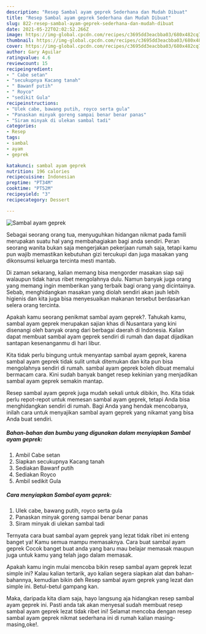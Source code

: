 ```yaml
---
description: "Resep Sambal ayam geprek Sederhana dan Mudah Dibuat"
title: "Resep Sambal ayam geprek Sederhana dan Mudah Dibuat"
slug: 822-resep-sambal-ayam-geprek-sederhana-dan-mudah-dibuat
date: 2021-05-22T02:02:52.266Z
image: https://img-global.cpcdn.com/recipes/c3695dd3eacbba03/680x482cq70/sambal-ayam-geprek-foto-resep-utama.jpg
thumbnail: https://img-global.cpcdn.com/recipes/c3695dd3eacbba03/680x482cq70/sambal-ayam-geprek-foto-resep-utama.jpg
cover: https://img-global.cpcdn.com/recipes/c3695dd3eacbba03/680x482cq70/sambal-ayam-geprek-foto-resep-utama.jpg
author: Gary Aguilar
ratingvalue: 4.6
reviewcount: 15
recipeingredient:
- " Cabe setan"
- "secukupnya Kacang tanah"
- " Bawanf putih"
- " Royco"
- "sedikit Gula"
recipeinstructions:
- "Ulek cabe, bawang putih, royco serta gula"
- "Panaskan minyak goreng sampai benar benar panas"
- "Siram minyak di ulekan sambal tadi"
categories:
- Resep
tags:
- sambal
- ayam
- geprek

katakunci: sambal ayam geprek 
nutrition: 196 calories
recipecuisine: Indonesian
preptime: "PT34M"
cooktime: "PT52M"
recipeyield: "3"
recipecategory: Dessert

---
```



![Sambal ayam geprek](https://img-global.cpcdn.com/recipes/c3695dd3eacbba03/680x482cq70/sambal-ayam-geprek-foto-resep-utama.jpg)

Sebagai seorang orang tua, menyuguhkan hidangan nikmat pada famili merupakan suatu hal yang membahagiakan bagi anda sendiri. Peran seorang  wanita bukan saja mengerjakan pekerjaan rumah saja, tetapi kamu pun wajib memastikan kebutuhan gizi tercukupi dan juga masakan yang dikonsumsi keluarga tercinta mesti mantab.

Di zaman  sekarang, kalian memang bisa mengorder masakan siap saji walaupun tidak harus ribet mengolahnya dulu. Namun banyak juga orang yang memang ingin memberikan yang terbaik bagi orang yang dicintainya. Sebab, menghidangkan masakan yang diolah sendiri akan jauh lebih higienis dan kita juga bisa menyesuaikan makanan tersebut berdasarkan selera orang tercinta. 



Apakah kamu seorang penikmat sambal ayam geprek?. Tahukah kamu, sambal ayam geprek merupakan sajian khas di Nusantara yang kini disenangi oleh banyak orang dari berbagai daerah di Indonesia. Kalian dapat membuat sambal ayam geprek sendiri di rumah dan dapat dijadikan santapan kesenanganmu di hari libur.

Kita tidak perlu bingung untuk menyantap sambal ayam geprek, karena sambal ayam geprek tidak sulit untuk ditemukan dan kita pun bisa mengolahnya sendiri di rumah. sambal ayam geprek boleh dibuat memalui bermacam cara. Kini sudah banyak banget resep kekinian yang menjadikan sambal ayam geprek semakin mantap.

Resep sambal ayam geprek juga mudah sekali untuk dibikin, lho. Kita tidak perlu repot-repot untuk memesan sambal ayam geprek, tetapi Anda bisa menghidangkan sendiri di rumah. Bagi Anda yang hendak mencobanya, inilah cara untuk menyajikan sambal ayam geprek yang nikamat yang bisa Anda buat sendiri.

<!--inarticleads1-->

##### Bahan-bahan dan bumbu yang digunakan dalam menyiapkan Sambal ayam geprek:

1. Ambil  Cabe setan
1. Siapkan secukupnya Kacang tanah
1. Sediakan  Bawanf putih
1. Sediakan  Royco
1. Ambil sedikit Gula




<!--inarticleads2-->

##### Cara menyiapkan Sambal ayam geprek:

1. Ulek cabe, bawang putih, royco serta gula
1. Panaskan minyak goreng sampai benar benar panas
1. Siram minyak di ulekan sambal tadi




Ternyata cara buat sambal ayam geprek yang lezat tidak ribet ini enteng banget ya! Kamu semua mampu memasaknya. Cara buat sambal ayam geprek Cocok banget buat anda yang baru mau belajar memasak maupun juga untuk kamu yang telah jago dalam memasak.

Apakah kamu ingin mulai mencoba bikin resep sambal ayam geprek lezat simple ini? Kalau kalian tertarik, ayo kalian segera siapkan alat dan bahan-bahannya, kemudian bikin deh Resep sambal ayam geprek yang lezat dan simple ini. Betul-betul gampang kan. 

Maka, daripada kita diam saja, hayo langsung aja hidangkan resep sambal ayam geprek ini. Pasti anda tak akan menyesal sudah membuat resep sambal ayam geprek lezat tidak ribet ini! Selamat mencoba dengan resep sambal ayam geprek nikmat sederhana ini di rumah kalian masing-masing,oke!.

